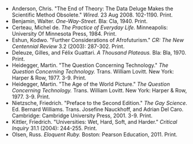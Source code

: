 - Anderson, Chris. "The End of Theory: The Data Deluge Makes the Scientific Method Obsolete." *Wired.* 23 Aug 2008. 102-1190. Print.
- Benjamin, Walter. *One-Way-Street.* Bla: Cla, 1940. Print.
- Certeau, Michel de. *The Practice of Everyday Life.* Minneapolis: University Of Minnesota Press, 1984. Print.
- Eshun, Kodwo. "Further Considerations of Afrofuturism." <em>CR: The New Centennial Review</em> 3.2 (2003): 287-302. Print.
- Deleuze, Gilles, and Félix Guattari. <em>A Thousand Plateaus.</em> Bla: Bla, 1970. Print.
- Heidegger, Martin. "The Question Concerning Technology." <em>The Question Concerning Technology.</em> Trans. William Lovitt. New York: Harper & Row, 1977. 3-9. Print.
- Heidegger, Martin. "The Age of the World Picture." <em>The Question Concerning Technology.</em> Trans. William Lovitt. New York: Harper & Row, 1977. 3-9. Print.
- Nietzsche, Friedrich. "Preface to the Second Edition." <em>The Gay Science.</em> Ed. Bernard Williams. Trans. Josefine Nauckhoff, and Adrian Del Caro. Cambridge: Cambridge University Press, 2001. 3-9. Print.
- Kittler, Friedrich. "Universities: Wet, Hard, Soft, and Harder." <em>Critical Inquiry</em> 31.1 (2004): 244-255. Print.
- Olsen, Russ. <em>Eloquent Ruby.</em> Boston: Pearson Education, 2011. Print.

